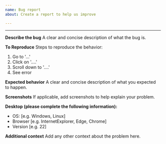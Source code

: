 ```yaml
---
name: Bug report
about: Create a report to help us improve

---
```

<!---title: ''
labels: ''
assignees: ''--->

---

**Describe the bug**
A clear and concise description of what the bug is.

**To Reproduce**
Steps to reproduce the behavior:
1. Go to '...'
2. Click on '....'
3. Scroll down to '....'
4. See error

**Expected behavior**
A clear and concise description of what you expected to happen.

**Screenshots**
If applicable, add screenshots to help explain your problem.

**Desktop (please complete the following information):**
 - OS: [e.g. Windows, Linux]
 - Browser [e.g. InternetExplorer, Edge, Chrome]
 - Version [e.g. 22]

<!--**Smartphone (please complete the following information):**
 - Device: [e.g. Huawei P30, BQ Aquaris X2 Pro]
 - OS: [e.g. Android 8 (EMUI🤢 8.2), Android 9]
 - Browser [e.g. Chrome, Caterpillar]
 - Version [e.g. 22]--->

**Additional context**
Add any other context about the problem here.
